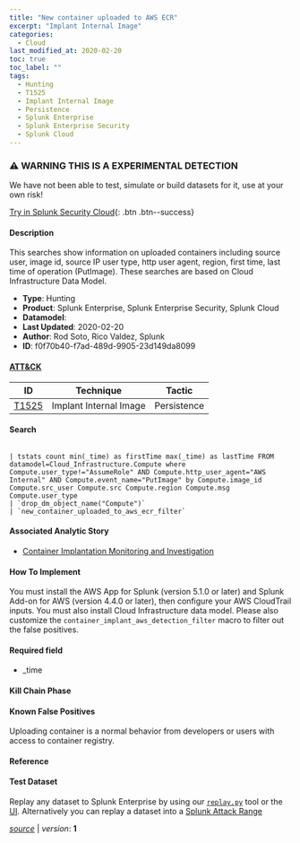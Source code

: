 ```yaml
---
title: "New container uploaded to AWS ECR"
excerpt: "Implant Internal Image"
categories:
  - Cloud
last_modified_at: 2020-02-20
toc: true
toc_label: ""
tags:
  - Hunting
  - T1525
  - Implant Internal Image
  - Persistence
  - Splunk Enterprise
  - Splunk Enterprise Security
  - Splunk Cloud
---
```


### ⚠️ WARNING THIS IS A EXPERIMENTAL DETECTION
We have not been able to test, simulate or build datasets for it, use at your own risk!


[Try in Splunk Security Cloud](https://www.splunk.com/en_us/cyber-security.html){: .btn .btn--success}

#### Description

This searches show information on uploaded containers including source user, image id, source IP user type, http user agent, region, first time, last time of operation (PutImage). These searches are based on Cloud Infrastructure Data Model.

- **Type**: Hunting
- **Product**: Splunk Enterprise, Splunk Enterprise Security, Splunk Cloud
- **Datamodel**: 
- **Last Updated**: 2020-02-20
- **Author**: Rod Soto, Rico Valdez, Splunk
- **ID**: f0f70b40-f7ad-489d-9905-23d149da8099


#### [ATT&CK](https://attack.mitre.org/)

| ID          | Technique   | Tactic      |
| ----------- | ----------- | ----------- |
| [T1525](https://attack.mitre.org/techniques/T1525/) | Implant Internal Image | Persistence |

#### Search

```

| tstats count min(_time) as firstTime max(_time) as lastTime FROM datamodel=Cloud_Infrastructure.Compute where Compute.user_type!="AssumeRole" AND Compute.http_user_agent="AWS Internal" AND Compute.event_name="PutImage" by Compute.image_id Compute.src_user Compute.src Compute.region Compute.msg Compute.user_type 
| `drop_dm_object_name("Compute")` 
| `new_container_uploaded_to_aws_ecr_filter` 
```

#### Associated Analytic Story
* [Container Implantation Monitoring and Investigation](/stories/container_implantation_monitoring_and_investigation)


#### How To Implement
You must install the AWS App for Splunk (version 5.1.0 or later) and Splunk Add-on for AWS (version 4.4.0 or later), then configure your AWS CloudTrail inputs. You must also install Cloud Infrastructure data model. Please also customize the `container_implant_aws_detection_filter` macro to filter out the false positives.

#### Required field
* _time


#### Kill Chain Phase


#### Known False Positives
Uploading container is a normal behavior from developers or users with access to container registry.





#### Reference


#### Test Dataset
Replay any dataset to Splunk Enterprise by using our [`replay.py`](https://github.com/splunk/attack_data#using-replaypy) tool or the [UI](https://github.com/splunk/attack_data#using-ui).
Alternatively you can replay a dataset into a [Splunk Attack Range](https://github.com/splunk/attack_range#replay-dumps-into-attack-range-splunk-server)




[*source*](https://github.com/splunk/security_content/tree/develop/detections/experimental/cloud/new_container_uploaded_to_aws_ecr.yml) \| *version*: **1**